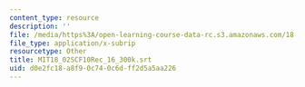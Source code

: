 ```yaml
---
content_type: resource
description: ''
file: /media/https%3A/open-learning-course-data-rc.s3.amazonaws.com/18-02sc-multivariable-calculus-fall-2010/d0e2fc18a8f90c740c6dff2d5a5aa226_MIT18_02SCF10Rec_16_300k.srt
file_type: application/x-subrip
resourcetype: Other
title: MIT18_02SCF10Rec_16_300k.srt
uid: d0e2fc18-a8f9-0c74-0c6d-ff2d5a5aa226
---
```


